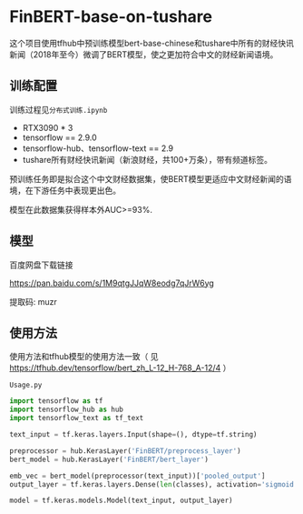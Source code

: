 # FinBERT-base-on-tushare
这个项目使用tfhub中预训练模型bert-base-chinese和tushare中所有的财经快讯新闻（2018年至今）微调了BERT模型，使之更加符合中文的财经新闻语境。

## 训练配置
训练过程见`分布式训练.ipynb`
- RTX3090 * 3
- tensorflow == 2.9.0
- tensorflow-hub、tensorflow-text == 2.9
- tushare所有财经快讯新闻（新浪财经，共100+万条），带有频道标签。

预训练任务即是拟合这个中文财经数据集，使BERT模型更适应中文财经新闻的语境，在下游任务中表现更出色。

模型在此数据集获得样本外AUC>=93%.

## 模型
百度网盘下载链接

https://pan.baidu.com/s/1M9qtgJJqW8eodg7qJrW6yg 

提取码: muzr 

## 使用方法
使用方法和tfhub模型的使用方法一致（ 见 https://tfhub.dev/tensorflow/bert_zh_L-12_H-768_A-12/4 ）

`Usage.py`

```python
import tensorflow as tf
import tensorflow_hub as hub
import tensorflow_text as tf_text

text_input = tf.keras.layers.Input(shape=(), dtype=tf.string)

preprocessor = hub.KerasLayer('FinBERT/preprocess_layer')
bert_model = hub.KerasLayer('FinBERT/bert_layer')

emb_vec = bert_model(preprocessor(text_input))['pooled_output']
output_layer = tf.keras.layers.Dense(len(classes), activation='sigmoid')(emb_vec)

model = tf.keras.models.Model(text_input, output_layer)
```

